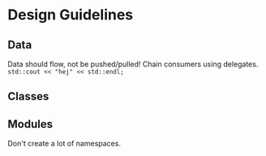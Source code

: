 

Design Guidelines
=================

Data
----
Data should flow, not be pushed/pulled! Chain consumers using delegates.
`std::cout << "hej" << std::endl;`
   
Classes
-------

Modules
-------
Don't create a lot of namespaces.
